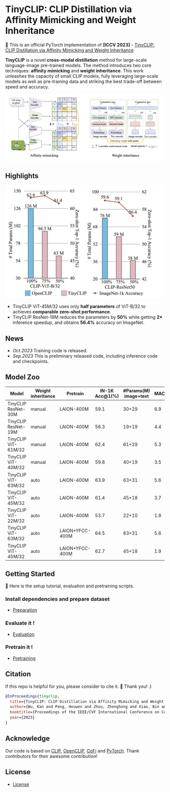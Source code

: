 # TinyCLIP: CLIP Distillation via Affinity Mimicking and Weight Inheritance

:pushpin: This is an official PyTorch implementation of **[ICCV 2023]** - [TinyCLIP: CLIP Distillation via Affinity Mimicking and Weight Inheritance](https://arxiv.org/pdf/2309.12314.pdf)

**TinyCLIP** is a novel **cross-modal distillation** method for large-scale language-image pre-trained models. The method introduces two core techniques: **affinity mimicking** and **weight inheritance**. This work unleashes the capacity of small CLIP models, fully leveraging large-scale models as well as pre-training data and striking the best trade-off between speed and accuracy.

<p align="center">
  <img src="./figure/TinyCLIP.jpg" width="1000">
</p>


## Highlights
<p align="center">
  <img src="./figure/fig1.jpg" width="500">
</p>

* TinyCLIP ViT-45M/32 uses only **half parameters** of ViT-B/32 to achieves **comparable zero-shot performance**.
* TinyCLIP ResNet-19M reduces the parameters by **50\%** while getting **$2\times$** inference speedup, and obtains **56.4\%** accuracy on ImageNet.

## News
* *Oct.2023* Training code is released.
* *Sep.2023* This is preliminary released code, including inference code and checkpoints.

## Model Zoo
| Model              | Weight inheritance | Pretrain      | IN-1K Acc@1(%) | #Params(M) image+text | MACs(G) | Throughput(pairs/s) | Link |
|--------------------|--------------------|---------------|-------|-----------------------|---------|---------------------|------|
TinyCLIP ResNet-30M | manual  | LAION-400M    | 59.1  | 30+29    | 6.9 | 1,811 | [Model](https://github.com/zhouzhenghong-gt/tinyclip_ckpt/releases/download/pre/TinyCLIP-ResNet-30M_epoch_6.pt)
TinyCLIP ResNet-19M | manual  | LAION-400M    | 56.3  | 19+19     | 4.4 | 3,024| [Model](https://github.com/zhouzhenghong-gt/tinyclip_ckpt/releases/download/pre/TinyCLIP-ResNet-19M_epoch_12.pt)
TinyCLIP ViT-61M/32 | manual      | LAION-400M   | 62.4  | 61+29    | 5.3 | 3,191|[Model](https://github.com/zhouzhenghong-gt/tinyclip_ckpt/releases/download/pre/TinyCLIP-ViT-61M-32_epoch_6.pt)
TinyCLIP ViT-40M/32   | manual   | LAION-400M   | 59.8  | 40+19     | 3.5 | 4,641|[Model](https://github.com/zhouzhenghong-gt/tinyclip_ckpt/releases/download/pre/TinyCLIP-ViT-40M-32_epoch_16.pt)
TinyCLIP ViT-63M/32 | auto      | LAION-400M   | 63.9  | 63+31    | 5.6 | 2,905|[Model](https://github.com/zhouzhenghong-gt/tinyclip_ckpt/releases/download/pre/TinyCLIP-ViT-63M-32-LAION.pt)
TinyCLIP ViT-45M/32   | auto   | LAION-400M   | 61.4  | 45+18     | 3.7 | 3,682|[Model](https://github.com/zhouzhenghong-gt/tinyclip_ckpt/releases/download/pre/TinyCLIP-ViT-45M-32-LAION.pt)
TinyCLIP ViT-22M/32  | auto    | LAION-400M   | 53.7  | 22+10     | 1.9 | 5,504|[Model](https://github.com/zhouzhenghong-gt/tinyclip_ckpt/releases/download/pre/TinyCLIP-ViT-22M-32-LAION.pt)
TinyCLIP ViT-63M/32 | auto | LAION+YFCC-400M   | 64.5 | 63+31     | 5.6| 2,909 | [Model](https://github.com/zhouzhenghong-gt/tinyclip_ckpt/releases/download/pre/TinyCLIP-ViT-63M-32-LAION-YFCC.pt)
TinyCLIP ViT-45M/32 | auto | LAION+YFCC-400M   | 62.7  | 45+18     | 1.9 | 3,685 | [Model](https://github.com/zhouzhenghong-gt/tinyclip_ckpt/releases/download/pre/TinyCLIP-ViT-45M-32-LAION-YFCC.pt)

## Getting Started
:beginner: Here is the setup tutorial, evaluation and pretraining scripts.

### Install dependencies and prepare dataset
- [Preparation](./docs/PREPARATION.md)

### Evaluate it !
- [Evaluation](./docs/EVALUATION.md)

### Pretrain it !
- [Pretraining](./docs/PRETRAINING.md)

## Citation
If this repo is helpful for you, please consider to cite it. :mega: Thank you! :)

```bibtex
@InProceedings{tinyclip,
  title={TinyCLIP: CLIP Distillation via Affinity Mimicking and Weight Inheritance},
  author={Wu, Kan and Peng, Houwen and Zhou, Zhenghong and Xiao, Bin and Liu, Mengchen and Yuan, Lu and Xuan, Hong and Valenzuela, Michael and Chen, Xi (Stephen) and Wang, Xinggang and Chao, Hongyang and Hu, Han},
  booktitle={Proceedings of the IEEE/CVF International Conference on Computer Vision (ICCV)},
  year={2023}
}
```

## Acknowledge

Our code is based on [CLIP](https://github.com/openai/CLIP), [OpenCLIP](https://github.com/mlfoundations/open_clip), [CoFi](https://github.com/princeton-nlp/CoFiPruning) and [PyTorch](https://github.com/pytorch/pytorch). Thank contributors for their awesome contribution!

## License
- [License](./LICENSE)
